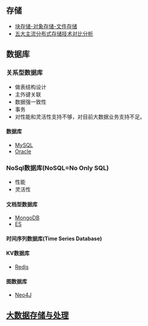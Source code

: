 ## 存储
- [块存储-对象存储-文件存储](01-block-object-file.md)
- [五大主流分布式存储技术对比分析](02-storage-pick.md)

## 数据库
### 关系型数据库
- 做表结构设计
- 主外键关联
- 数据强一致性
- 事务 
- 对性能和灵活性支持不够，对目前大数据业务支持不足。
#### 数据库
- [MySQL](mysql/SUMMARY.md)
- [Oracle](oracle/SUMMARY.md)

### NoSql数据库(NoSQL=No Only SQL)
- 性能
- 灵活性
#### 文档型数据库
- [MongoDB](mongodb/SUMMARY.md)
- [ES]()

#### 时间序列数据库(Time Series Database)

#### KV数据库
- [Redis](redis/SUMMARY.md)

#### 图数据库
- [Neo4J]()

## [大数据存储与处理](../hadoop/SUMMARY.md) 

